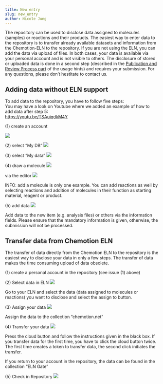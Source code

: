 ```yaml
---
title: New entry
slug: new_entry
author: Nicole Jung
---
```


The repository can be used to disclose data assigned to molecules (samples) or reactions and their products. The easiest way to enter data to the repository is to transfer already available datasets and information from the Chemotion-ELN to the repository. If you are not using the ELN, you can add the data via upload of files. In both cases, your data is available via your personal account and is not visible to others. The disclosure of stored or uploaded data is done in a second step (described in the [Publication and Review Process part](2019-06-13-publication-preview-process.mdx) of the usage hints) and <!--truncate-->requires your submission. 
For any questions, please don’t hestitate to contact us. 
## Adding data without ELN support
 

To add data to the repository, you have to follow five steps:  
You may have a look on Youtube where we added an example of how to add data after step 5:  
https://youtu.be/TSAuiqdkM4Y  


(1) create an account 

![](/img/docs/create-new-entry/3f837263-364d-48a6-871e-2166b9316f61_image_20191030-26466-8zfqg1.png)

(2) select “My DB”
![](/img/docs/create-new-entry/3f837263-364d-48a6-871e-2166b9316f61_image_20191030-26466-w4zyo.png)

(3) select “My data”
![](/img/docs/create-new-entry/3f837263-364d-48a6-871e-2166b9316f61_image_20191030-26466-11nwkpd.png)

(4) draw a molecule
![](/img/docs/create-new-entry/3f837263-364d-48a6-871e-2166b9316f61_image_20191030-26466-3ndp4i.png)

via the editor
![](/img/docs/create-new-entry/3f837263-364d-48a6-871e-2166b9316f61_image_20191030-26466-b0ung9.png)

INFO: add a molecule is only one example. You can add reactions as well by selecting reactions and addition of molecules in their function as starting material, reagent or product.



(5) add data 
![](/img/docs/create-new-entry/3f837263-364d-48a6-871e-2166b9316f61_image_20191030-26466-18i61mi.png)

Add data to the new item (e.g. analysis files) or others via the information fields. Please ensure that the mandatory information is given, otherwise, the submission will not be processed.

 

## Transfer data from Chemotion ELN

The transfer of data directly from the Chemotion ELN to the repository is the easiest way to disclose your data in only a few steps. The transfer of data makes the time consuming upload of data obsolete.

(1) create a personal account in the repository (see issue (1) above)

(2) Select data in ELN
![](/img/docs/create-new-entry/3f837263-364d-48a6-871e-2166b9316f61_image_20191030-26466-rzerea.png)

Go to your ELN and select the data (data assigned to molecules or reactions) you want to disclose and select the assign to button. 

(3) Assign your data
![](/img/docs/create-new-entry/3f837263-364d-48a6-871e-2166b9316f61_image_20191030-26466-1s4g0m0.png)

Assign the data to the collection “chemotion.net”



(4) Transfer your data
![](/img/docs/create-new-entry/3f837263-364d-48a6-871e-2166b9316f61_image_20191030-26466-6itukm.png)

Press the cloud button and follow the instructions given in the black box. If you transfer data for the first time, you have to click the cloud button twice. The first time creates a token to transfer data, the second click initiates the transfer.



If you return to your account in the repository, the data can be found in the collection “ELN Gate”

(5) Check in Repository
![](/img/docs/create-new-entry/3f837263-364d-48a6-871e-2166b9316f61_image_20191030-26466-919en8.png)
